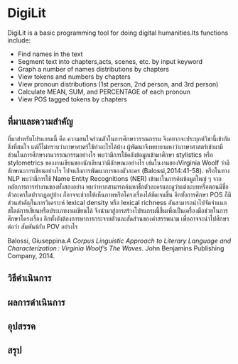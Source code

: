 # DigiLit

DigiLit is a basic programming tool for doing digital humanities.Its functions include:        
- Find names in the text
- Segment text into chapters,acts, scenes, etc. by input keyword
- Graph a number of names distributions by chapters
- View tokens and numbers by chapters
- View pronoun distributions (1st person, 2nd person, and 3rd person)
- Calculate MEAN, SUM, and PERCENTAGE of each pronoun
- View POS tagged tokens by chapters

## ที่มาและความสำคัญ
ที่มาสำหรับโปรแกรมนี้ คือ ความสนใจส่วนตัวในการศึกษาวรรณกรรม จึงอยากจะประยุกต์วิชานี้เข้ากับสิ่งที่สนใจ แต่ก็ไม่ทราบว่าภาษาศาตร์ใช้ทำอะไรได้บ้าง ผู้พัฒนาจึงพยายามหาว่าภาษาศาสตร์เข้ามามีส่วนในการศึกษางานวรรณกรรมอย่างไร พบว่ามีการใช้คลังข้อมูลเข้ามาศึกษา stylistics หรือ stylometrics ของงานเขียนของนักเขียนว่ามีลักษณะอย่างไร เช่นในงานของVirginia Woolf ว่ามีลักษณะการเขียนอย่างไร ไปจนถึงการพัฒนาการของตัวละคร (Balossi,2014:41-58). หรือในทาง NLP พบว่ามีการใช้ Name Entity Recognitions (NER) เข้ามาในการค้นข้อมูลใหญ่ ๆ จากหลักการการทำงานของทั้งสองอย่าง พบว่าหากสามารถค้นหาชื่อตัวละครและดูว่าแต่ละบทหรือตอนมีชื่อตัวละครใดปรากฎอยู่บ้าง ก็อาจจะช่วยให้เห็นภาพหรือโครงเรื่องได้ชัดเจนขึ้น อีกทั้งการศึกษา POS ก็มีส่วนสำคัญในการวิเคราะห์ lexical density หรือ lexical richness อันสามารถนำไปจัดจำแนกสไตล์การเขียนหรือประเภทงานเขียนได้ จึงนำมาสู่การสร้างโปรแกรมนี้ขึ้นเพื่อเป็นเครื่องมือช่วยในการศึกษาโครงเรื่อง อีกทั้งยังต้องการหาการกระจายตัวและสัดส่วนของคำสรรพนาม เพื่ออาจจะนำไปศึกษาต่อว่า สัมพันธ์กับ POV อย่างไร 

Balossi, Giuseppina._A Corpus Linguistic Approach to Literary Language and Characterization : Virginia Woolf’s The Waves_. John Benjamins Publishing Company, 2014.


## วิธีดำเนินการ

## ผลการดำเนินการ

## อุปสรรค

## สรุป
